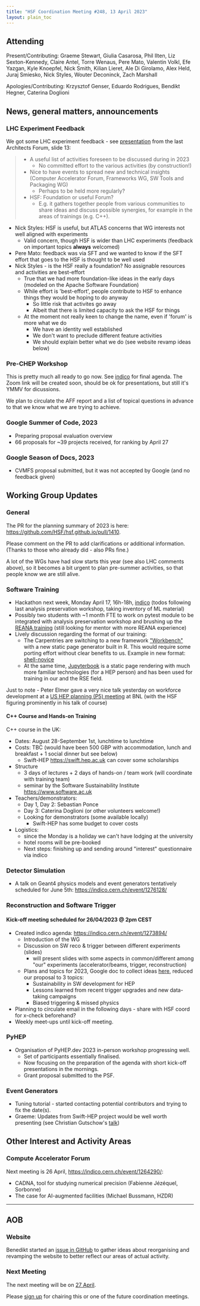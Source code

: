 ```yaml
---
title: "HSF Coordination Meeting #248, 13 April 2023"
layout: plain_toc
---
```


## Attending

Present/Contributing: Graeme Stewart, Giulia Casarosa, Phil Ilten, Liz Sexton-Kennedy, Claire Antel, Torre Wenaus, Pere Mato, Valentin Volkl, Efe Yazgan, Kyle Knoepfel, Nick Smith, Kilian Lieret, Ale Di Girolamo, Alex Held, Juraj Smiesko, Nick Styles, Wouter Deconinck, Zach Marshall

Apologies/Contributing: Krzysztof Genser, Eduardo Rodrigues, Bendikt Hegner, Caterina Doglioni

## News, general matters, announcements

### LHC Experiment Feedback

We got some LHC experiment feedback - see [presentation](https://indico.cern.ch/event/1251043/) from the last Architects Forum, slide 13:

> - A useful list of activities foreseen to be discussed during in 2023
>   - No committed effort to the various activities (by construction!)
> - Nice to have events to spread new and technical insights (Computer Accelerator Forum, Frameworks WG, SW Tools and Packaging WG)
>   - Perhaps to be held more regularly?
> - HSF: Foundation or useful Forum?
>   - E.g. it gathers together people from various communities to share ideas and discuss possible synergies, for example in the areas of trainings (e.g. C++).

- Nick Styles: HSF is useful, but ATLAS concerns that WG interests not well aligned with experiments
  - Valid concern, though HSF is wider than LHC experiments (feedback on important topics **always** welcomed)
- Pere Mato: feedback was via SFT and we wanted to know if the SFT effort that goes to the HSF is thought to be well used
- Nick Styles - is the HSF really a foundation? No assignable resources and activities are best-effort
  - True that we had more foundation-like ideas in the early days (modeled on the Apache Software Foundation)
  - While effort is 'best-effort', people contribute to HSF to enhance things they would be hoping to do anyway
    - So little risk that activites go away
    - Albeit that there is limited capacity to ask the HSF for things
  - At the moment not really keen to change the name, even if 'forum' is more what we do
    - We have an identity well established
    - We don't want to preclude different feature activities
    - We should explain better what we do (see website revamp ideas below)

### Pre-CHEP Workshop

This is pretty much all ready to go now. See [indico](https://indico.cern.ch/e/wlcg-hsf23) for final agenda. The Zoom link will be created soon, should be ok for presentations, but still it's YMMV for dicussions.

We plan to circulate the AFF report and a list of topical questions in advance to that we know what we are trying to achieve.

### Google Summer of Code, 2023

- Preparing proposal evaluation overview
- 66 proposals for ~39 projects received, for ranking by April 27

### Google Season of Docs, 2023

- CVMFS proposal submitted, but it was not accepted by Google (and no feedback given)

## Working Group Updates

### General

The PR for the planning summary of 2023 is here: <https://github.com/HSF/hsf.github.io/pull/1410>.

Please comment on the PR to add clarifications or additional information. (Thanks to those who already did - also PRs fine.)

A lot of the WGs have had slow starts this year (see also LHC comments above), so it becomes a bit urgent to plan pre-summer activities, so that people know we are still alive.

### Software Training

- Hackathon next week, Monday April 17, 16h-18h, [indico] (todos following last analysis preservation workshop, taking inventory of ML material)
- Possibly two students with ~1 month FTE to work on pytest module to be integrated with analysis preservation workshop and brushing up the [REANA training][reana-training] (still looking for mentor with more REANA experience)
- Lively discussion regarding the format of our training:
  - The Carpentries are switching to a new framework ["Workbench"][workbench] with a new static page generator built in R. This would require some porting effort without clear benefits to us. Example in new format: [shell-novice]
  - At the same time, [Jupyterbook][] is a static page rendering with much more familiar technologies (for a HEP person) and has been used for training in our and the RSE field.

[indico]: https://indico.cern.ch/event/1276398
[workbench]: https://carpentries.github.io/sandpaper-docs/
[shell-novice]: https://fishtree-attempt.github.io/shell-novice/
[reana-training]: https://github.com/hsf-training/hsf-training-reana-webpage/
[Jupyterbook]: https://jupyterbook.org/

Just to note - Peter Elmer gave a very nice talk yesterday on workforce development at a [US HEP planning (P5) meeting](https://indico.bnl.gov/event/18372/timetable/?view=standard) at BNL (with the HSF figuring prominently in his talk of course)

#### C++ Course and Hands-on Training

C++ course in the UK:

- Dates: August 28-September 1st, lunchtime to lunchtime
- Costs: TBC (would have been 500 GBP with accommodation, lunch and breakfast + 1 social dinner but see below)
  - Swift-HEP <https://swift.hep.ac.uk> can cover some scholarships
- Structure
  - 3 days of lectures + 2 days of hands-on / team work (will coordinate with training team)
  - seminar by the Software Sustainability Institute <https://www.software.ac.uk>
- Teachers/demonstrators:
  - Day 1, Day 2: Sebastian Ponce
  - Day 3: Caterina Doglioni (or other volunteers welcome!)
  - Looking for demonstrators (some available locally)
    - Swift-HEP has some budget to cover costs
- Logistics:
  - since the Monday is a holiday we can't have lodging at the university
  - hotel rooms will be pre-booked
  - Next steps: finishing up and sending around "interest" questionnaire via indico

### Detector Simulation

- A talk on Geant4 physics models and event generators tentatively scheduled for June 5th: <https://indico.cern.ch/event/1276128/>

### Reconstruction and Software Trigger

#### Kick-off meeting scheduled for 26/04/2023 @ 2pm CEST

- Created indico agenda: <https://indico.cern.ch/event/1273894/>
  - Introduction of the WG
  - Discussion on SW reco & trigger between different experiments (slides)
    - will present slides with some aspects in common/different among "our" experiments (accelerator/beams, trigger, reconstruction)
  - Plans and topics for 2023, Google doc to collect ideas [here](https://docs.google.com/document/d/1v03aQRlKfTxcXTYb6Stf_cpqklt7e-FznmIUEw5Ec9o/edit?usp=sharing), reduced our proposal to 3 topics:
    - Sustainability in SW development for HEP
    - Lessons learned from recent trigger upgrades and new data-taking campaigns
    - Biased triggering & missed physics 
- Planning to circulate email in the following days - share with HSF coord for x-check beforehand?
- Weekly meet-ups until kick-off meeting.

### PyHEP

- Organisation of PyHEP.dev 2023 in-person workshop progressing well.
  - Set of participants essentially finalised.
  - Now focusing on the preparation of the agenda with short kick-off presentations in the mornings.
  - Grant proposal submitted to the PSF.

### Event Generators

- Tuning tutorial - started contacting potential contributors and trying to fix the date(s).
- Graeme: Updates from Swift-HEP project would be well worth presenting (see Christian Gutschow's [talk](https://indico.cern.ch/event/1215829/contributions/5306554/attachments/2621168/4531821/cg_swiftHepUpdateMar2023.pdf))

## Other Interest and Activity Areas

### Compute Accelerator Forum

Next meeting is 26 April, <https://indico.cern.ch/event/1264290/>:

- CADNA, tool for studying numerical precision (Fabienne Jézéquel, Sorbonne)
- The case for AI-augmented facilities (Michael Bussmann, HZDR)

---

## AOB

### Website

Benedikt started an [issue in GitHub](https://github.com/HSF/hsf.github.io/issues/1411) to gather ideas about reorganising and revamping the website to better reflect our areas of actual activity.

### Next Meeting

The next meeting will be on [27 April](https://indico.cern.ch/event/1225014/).

Please [sign up](https://docs.google.com/spreadsheets/d/1Z1Z4payCpieOLiVFcC6y9j-KCj71u6xX232LHUgIHfI/edit) for chairing this or one of the future coordination meetings.
